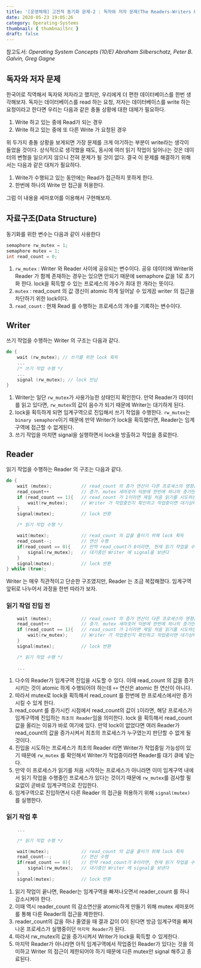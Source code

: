 ```yaml
---
title: '[운영체제] 고전적 동기화 문제-2 : 독자와 저자 문제(The Readers-Writers Problem)'
date: 2020-05-23 19:05:26
category: Operating-Systems
thumbnail: { thumbnailSrc }
draft: false
---
```


참고도서: _Operating System Concepts (10/E) Abraham Silberschatz, Peter B. Galvin, Greg Gagne_

## 독자와 저자 문제

한국어로 직역해서 독자와 저자라고 했지만, 우리에게 더 편한 데이터베이스를 한번 생각해보자. 독자는 데이터베이스를 read 하는 요청, 저자는 데이터베이스를 write 하는 요청이라고 한다면 우리는 다음과 같은 충돌 상황에 대한 대체가 필요하다.

1. Write 하고 있는 중에 Read가 되는 경우
2. Write 하고 있는 중에 또 다른 Write 가 요청된 경우

위 두가지 충돌 상황을 보게되면 가장 문제를 크게 야기하는 부분이 write라는 생각이 들었을 것이다. 상식적으로 생각했을 때도, 동시에 여러 읽기 작업이 일어나는 것은 데이터의 변형을 일으키지 않으니 전혀 문제가 될 것이 없다. 결국 이 문제를 해결하기 위해서는 다음과 같은 대처가 필요하다.

1. Write가 수행되고 있는 동안에는 Read가 접근하지 못하게 한다.
2. 한번에 하나의 Write 만 접근을 허용한다.

그럼 이 내용을 세마포어를 이용해서 구현해보자.

## 자료구조(Data Structure)

동기화를 위한 변수는 다음과 같이 사용한다

```cpp
semaphore rw_mutex = 1;
semaphore mutex = 1;
int read_count = 0;
```

1. `rw_mutex` : Writer 와 Reader 사이에 공유되는 변수이다. 공유 데이터에 Writer와 Reader 가 함께 존재하는 경우는 있으면 안되기 때문에 semaphore 값을 1로 초기화 한다. lock을 획득할 수 있는 프로세스의 개수가 최대 한 개라는 뜻이다.
2. `mutex` : read_count 의 값 갱신이 atomic 하게 일어날 수 있게끔 writer 의 접근을 차단하기 위한 lock이다.
3. `read_count` : 현재 Read 를 수행하는 프로세스의 개수를 기록하는 변수이다.

## Writer

쓰기 작업을 수행하는 Writer 의 구조는 다음과 같다.

```cpp
do {
    wait (rw_mutex); // 쓰기를 위한 lock 획득
    ...
    /* 쓰기 작업 수행 */
    ...
    signal (rw_mutex); // lock 반납
}
```

1. Writer는 일단 `rw_mutex`가 사용가능한 상태인지 확인한다. 만약 Reader가 데이터를 읽고 있다면, `rw_mutex`의 값이 음수가 되기 때문에 Writer는 대기하게 된다.
2. lock을 획득하게 되면 임계구역으로 진입해서 쓰기 작업을 수행한다. `rw_mutex`는 `binary semaphore`이기 때문에 만약 Writer가 lock을 획득했다면, Reader는 임계구역에 접근할 수 없게된다.
3. 쓰기 작업을 마치면 signal을 실행하면서 lock을 방출하고 작업을 종료한다.

## Reader

읽기 작업을 수행하는 Reader 의 구조는 다음과 같다.

```cpp
do {
    wait (mutex);           // read_count 의 증가 연산이 다른 프로세스의 영향을 받지 않게 하기 위해 lock 획득
    read_count++            // 증가. mutex 세마포어 덕분에 한번에 하나의 증가만 일어난다
    if (read_count == 1){   // read_count 가 1이라면 제일 처음 읽기를 시도하는 프로세스
        wait(rw_mutex);     // Writer 가 작업중인지 확인하고 작업중이면 대기상태로 넣기
    }
    signal(mutex);          // lock 반환

    /* 읽기 작업 수행 */

    wait(mutex);            // read_count 의 값을 줄이기 위해 lock 획득
    read_count--;           // 연산 수행
    if(read_count == 0){    // 만약 read_count가 0이라면, 현재 읽기 작업을 수행중인 프로세스가 없다
        signal(rw_mutex);   // 대기중인 Writer 에 signal을 보낸다
    }
    signal(mutex);          // lock 반환
} while (true);
```

Writer 는 매우 직관적이고 단순한 구조였지만, Reader 는 조금 복잡해졌다. 임계구역 앞뒤로 나누어서 과정을 한번 따라가 보자.

### 읽기 작업 진입 전

```cpp
    wait (mutex);           // read_count 의 증가 연산이 다른 프로세스의 영향을 받지 않게 하기 위해 lock 획득
    read_count++            // 증가. mutex 세마포어 덕분에 한번에 하나의 증가만 일어난다
    if (read_count == 1){   // read_count 가 1이라면 제일 처음 읽기를 시도하는 프로세스
        wait(rw_mutex);     // Writer 가 작업중인지 확인하고 작업중이면 대기상태로 넣기
    }
    signal(mutex);          // lock 반환

    /* 읽기 작업 수행 */

    ...
```

1. 다수의 Reader가 임계구역 진입을 시도할 수 있다. 이때 read_count 의 값을 증가시키는 것이 atomic 하게 수행되어야 하는데 `++` 연산은 atomic 한 연산이 아니다.
2. 따라서 mutex로 lock을 획득해서 read_count 를 한번에 한 프로세스에서만 증가시킬 수 있게 한다.
3. read_count 를 증가시킨 시점에서 read_count의 값이 `1`이라면, 해당 프로세스가 임계구역에 진입하는 `최초의 Reader`임을 의미한다. lock 을 획득해서 read_count 값을 올리는 이유가 바로 여기에 있다. 만약 lock이 없었다면 여러 Reader가 read_count의 값을 증가시켜서 최초의 프로세스가 누구였는지 판단할 수 없게 될 것이다.
4. 진입을 시도하는 프로세스가 최초의 Reader 라면 Writer가 작업중일 가능성이 있기 때문에 `rw_mutex` 를 확인해서 Writer가 작업중이라면 Reader를 대기 큐에 넣는다.
5. 만약 이 프로세스가 읽기를 처음 시작하는 프로세스가 아니라면 이미 임계구역 내에서 읽기 작업을 수행중인 프로세스가 있다는 것이기 때문에 `rw_mutex`를 검사할 필요없이 곧바로 임계구역으로 진입한다.
6. 임계구역으로 진입하면서 다른 Reader 의 접근을 허용하기 위해 `signal(mutex)`를 실행한다.

### 읽기 작업 후

```cpp
    ...

    /* 읽기 작업 수행 */

    wait(mutex);            // read_count 의 값을 줄이기 위해 lock 획득
    read_count--;           // 연산 수행
    if(read_count == 0){    // 만약 read_count가 0이라면, 현재 읽기 작업을 수행중인 프로세스가 없다
        signal(rw_mutex);   // 대기중인 Writer 에 signal을 보낸다
    }
    signal(mutex);          // lock 반환
```

1. 읽기 작업이 끝나면, Reader는 임계구역을 빠져나오면서 reader_count 를 하나 감소시켜야 한다.
2. 이때 역시 reader_count 의 감소연산을 atomic하게 만들기 위해 mutex 세마포어를 통해 다른 Reader의 접근을 제한한다.
3. reader_count의 값을 하나 줄였을 때 결과 값이 0이 된다면 방금 임계구역을 빠져나온 프로세스가 실행중이던 `마지막 Reader`가 된다.
4. 따라서 rw_mutex의 값을 증가시켜서 Writer가 lock을 획득할 수 있게한다.
5. 마지막 Reader가 아니라면 아직 임계구역에서 작업중인 Reader가 있다는 것을 의미하고 Writer 의 접근이 제한되어야 하기 때문에 다른 mutex만 signal 해주고 종료된다.
